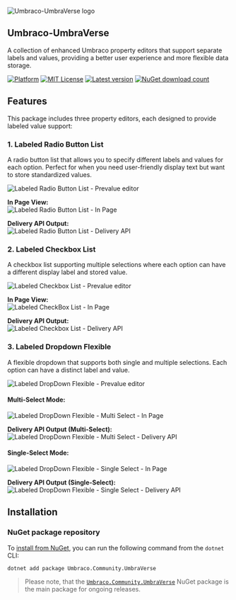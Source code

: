 ![Umbraco-UmbraVerse logo](https://raw.githubusercontent.com/Ahmed-Adel3/Umbraco-UmbraVerse/refs/heads/main/docs/assets/img/logo.png)

## Umbraco-UmbraVerse

A collection of enhanced Umbraco property editors that support separate labels and values, providing a better user experience and more flexible data storage.

[![Platform](https://img.shields.io/badge/Umbraco-9.0+-%233544B1?style=flat&logo=umbraco)](https://umbraco.com/products/umbraco-cms/)
[![MIT License](https://img.shields.io/badge/License-MIT-blue.svg)](https://opensource.org/licenses/MIT) 
[![Latest version](https://img.shields.io/nuget/v/Umbraco.Community.UmbraVerse?label=version)](https://marketplace.umbraco.com/package/umbraco.community.UmbraVerse) 
[![NuGet download count](https://img.shields.io/nuget/dt/Umbraco.Community.UmbraVerse?label=downloads)](https://www.nuget.org/packages/UmbraVerse)

## Features

This package includes three property editors, each designed to provide labeled value support:

### 1. Labeled Radio Button List

A radio button list that allows you to specify different labels and values for each option. Perfect for when you need user-friendly display text but want to store standardized values.

![Labeled Radio Button List - Prevalue editor](https://raw.githubusercontent.com/Ahmed-Adel3/Umbraco-UmbraVerse/refs/heads/main/docs/assets/img/1-%20Labeled%20Radio%20Button%20List%20-%20Prevalue%20editor.png)

**In Page View:**  
![Labeled Radio Button List - In Page](https://raw.githubusercontent.com/Ahmed-Adel3/Umbraco-UmbraVerse/refs/heads/main/docs/assets/img/2-%20Labeled%20Radio%20Button%20List%20-%20In%20Page.png)

**Delivery API Output:**  
![Labeled Radio Button List - Delivery API](https://raw.githubusercontent.com/Ahmed-Adel3/Umbraco-UmbraVerse/refs/heads/main/docs/assets/img/3-%20Labeled%20Radio%20Button%20List%20-%20Delivery%20API.png)

### 2. Labeled Checkbox List

A checkbox list supporting multiple selections where each option can have a different display label and stored value.

![Labeled Checkbox List - Prevalue editor](https://raw.githubusercontent.com/Ahmed-Adel3/Umbraco-UmbraVerse/refs/heads/main/docs/assets/img/4-%20Labeled%20Checkbox%20List%20-%20Prevalue%20editor.png)

**In Page View:**  
![Labeled CheckBox List - In Page](https://raw.githubusercontent.com/Ahmed-Adel3/Umbraco-UmbraVerse/refs/heads/main/docs/assets/img/5-%20Labeled%20CheckBox%20List%20-%20In%20Page.png)

**Delivery API Output:**  
![Labeled Checkbox List - Delivery API](https://raw.githubusercontent.com/Ahmed-Adel3/Umbraco-UmbraVerse/refs/heads/main/docs/assets/img/6-%20Labeled%20Checkbox%20List%20-%20Delivery%20API.png)

### 3. Labeled Dropdown Flexible

A flexible dropdown that supports both single and multiple selections. Each option can have a distinct label and value.

![Labeled DropDown Flexible - Prevalue editor](https://raw.githubusercontent.com/Ahmed-Adel3/Umbraco-UmbraVerse/refs/heads/main/docs/assets/img/7-%20Labeled%20DropDown%20Flexible%20-%20Prevalue%20editor.png)

#### Multi-Select Mode:
![Labeled DropDown Flexible - Multi Select - In Page](https://raw.githubusercontent.com/Ahmed-Adel3/Umbraco-UmbraVerse/refs/heads/main/docs/assets/img/8-%20Labeled%20DropDown%20Flexible%20-%20Multi%20Select%20-%20In%20Page.png)

**Delivery API Output (Multi-Select):**  
![Labeled DropDown Flexible - Multi Select - Delivery API](https://raw.githubusercontent.com/Ahmed-Adel3/Umbraco-UmbraVerse/refs/heads/main/docs/assets/img/9-%20Labeled%20DropDown%20Flexible%20-%20Multi%20Select%20-%20Delivery%20API.png)

#### Single-Select Mode:
![Labeled DropDown Flexible - Single Select - In Page](https://raw.githubusercontent.com/Ahmed-Adel3/Umbraco-UmbraVerse/refs/heads/main/docs/assets/img/10-%20Labeled%20DropDown%20Flexible%20-%20Single%20Select%20-%20In%20Page.png)

**Delivery API Output (Single-Select):**  
![Labeled DropDown Flexible - Single Select - Delivery API](https://raw.githubusercontent.com/Ahmed-Adel3/Umbraco-UmbraVerse/refs/heads/main/docs/assets/img/11-%20Labeled%20DropDown%20Flexible%20-%20Single%20Select%20-%20Delivery%20API.png)

## Installation

### NuGet package repository

To [install from NuGet](https://www.nuget.org/packages/Umbraco.Community.UmbraVerse), you can run the following command from the `dotnet` CLI:

```bash
dotnet add package Umbraco.Community.UmbraVerse
```

> Please note, that the [`Umbraco.Community.UmbraVerse`](https://www.nuget.org/packages/Umbraco.Community.UmbraVerse) NuGet package is the main package for ongoing releases.